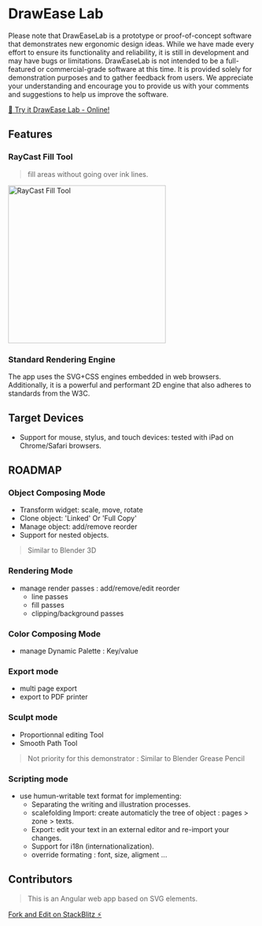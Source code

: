 # DrawEase Lab

Please note that DrawEaseLab is a prototype or proof-of-concept software that demonstrates new ergonomic design ideas. While we have made every effort to ensure its functionality and reliability, it is still in development and may have bugs or limitations. DrawEaseLab is not intended to be a full-featured or commercial-grade software at this time. It is provided solely for demonstration purposes and to gather feedback from users. We appreciate your understanding and encourage you to provide us with your comments and suggestions to help us improve the software.

[🎨 Try it DrawEase Lab - Online!](https://marcgardent.github.io/DrawEaseLab/)

## Features

### RayCast Fill Tool

> fill areas without going over ink lines.

<img src="./charts/raycast-fill-tool.gif" alt="RayCast Fill Tool" width="320"/>

### Standard Rendering Engine

The app uses the SVG+CSS engines embedded in web browsers. Additionally, it is a powerful and performant 2D engine that also adheres to standards from the W3C.

## Target Devices

- Support for mouse, stylus, and touch devices: tested with iPad on Chrome/Safari browsers.

## ROADMAP

### Object Composing Mode

- Transform widget: scale, move, rotate
- Clone object: 'Linked' Or 'Full Copy'
- Manage object: add/remove reorder
- Support for nested objects.

> Similar to Blender 3D

### Rendering Mode

- manage render passes : add/remove/edit reorder
  - line passes
  - fill passes
  - clipping/background passes

### Color Composing Mode

- manage Dynamic Palette : Key/value

### Export mode

- multi page export
- export to PDF printer

### Sculpt mode

- Proportionnal editing Tool
- Smooth Path Tool

> Not priority for this demonstrator : Similar to Blender Grease Pencil

### Scripting mode

- use humun-writable text format for implementing:
  - Separating the writing and illustration processes.
  - scalefolding Import: create automaticly the tree of object : pages > zone > texts.
  - Export: edit your text in an external editor and re-import your changes.
  - Support for i18n (internationalization).
  - override formating : font, size, aligment ...

## Contributors

> This is an Angular web app based on SVG elements.

[Fork and Edit on StackBlitz ⚡️](https://stackblitz.com/edit/draw-ease-lab)
